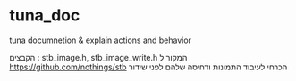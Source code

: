 # tuna_doc
tuna documnetion &amp; explain actions and behavior

הקבצים : stb_image.h, stb_image_write.h המקור ל https://github.com/nothings/stb 
הכרחי לעיבוד התמונות ודחיסה שלהם לפני שידור
